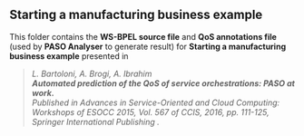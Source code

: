 ## Starting a manufacturing business example 


This folder contains the **WS-BPEL source file** and **QoS annotations file** (used by **PASO Analyser** to generate result) for **Starting a manufacturing business example** presented in
> _L. Bartoloni, A. Brogi, A. Ibrahim <br>
> **Automated prediction of the QoS of service orchestrations: PASO at work.** <br>
> Published in Advances in Service-Oriented and Cloud Computing: Workshops of ESOCC 2015, Vol. 567 of CCIS, 2016, pp. 111-125, Springer International Publishing .<br>_ 

